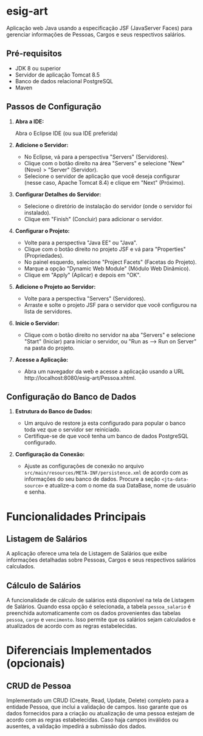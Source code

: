 # esig-art

Aplicação web Java usando a especificação JSF (JavaServer Faces) para gerenciar informações de Pessoas, Cargos e seus respectivos salários.

## Pré-requisitos

- JDK 8 ou superior
- Servidor de aplicação Tomcat 8.5
- Banco de dados relacional PostgreSQL
- Maven

## Passos de Configuração

1. **Abra a IDE:**

   Abra o Eclipse IDE (ou sua IDE preferida)

2. **Adicione o Servidor:**

   - No Eclipse, vá para a perspectiva "Servers" (Servidores).
   - Clique com o botão direito na área "Servers" e selecione "New" (Novo) > "Server" (Servidor).
   - Selecione o servidor de aplicação que você deseja configurar (nesse caso, Apache Tomcat 8.4) e clique em "Next" (Próximo).

3. **Configurar Detalhes do Servidor:**

   - Selecione o diretório de instalação do servidor (onde o servidor foi instalado).
   - Clique em "Finish" (Concluir) para adicionar o servidor.

4. **Configurar o Projeto:**

   - Volte para a perspectiva "Java EE" ou "Java".
   - Clique com o botão direito no projeto JSF e vá para "Properties" (Propriedades).
   - No painel esquerdo, selecione "Project Facets" (Facetas do Projeto).
   - Marque a opção "Dynamic Web Module" (Módulo Web Dinâmico).
   - Clique em "Apply" (Aplicar) e depois em "OK".

5. **Adicione o Projeto ao Servidor:**

   - Volte para a perspectiva "Servers" (Servidores).
   - Arraste e solte o projeto JSF para o servidor que você configurou na lista de servidores.

6. **Inicie o Servidor:**

   - Clique com o botão direito no servidor na aba "Servers" e selecione "Start" (Iniciar) para iniciar o servidor, ou "Run as --> Run on Server" na pasta do projeto.

7. **Acesse a Aplicação:**

   - Abra um navegador da web e acesse a aplicação usando a URL http://localhost:8080/esig-art/Pessoa.xhtml.


## Configuração do Banco de Dados

1. **Estrutura do Banco de Dados:**

   - Um arquivo de restore ja esta configurado para popular o banco toda vez que o servidor ser reiniciado.
   - Certifique-se de que você tenha um banco de dados PostgreSQL configurado.

2. **Configuração da Conexão:**

   - Ajuste as configurações de conexão no arquivo `src/main/resources/META-INF/persistence.xml` de acordo com as informações do seu banco de dados. Procure a seção `<jta-data-source>` e atualize-a com o nome da sua DataBase, nome de usuário e senha.
  
# Funcionalidades Principais

## Listagem de Salários

A aplicação oferece uma tela de Listagem de Salários que exibe informações detalhadas sobre Pessoas, Cargos e seus respectivos salários calculados.

## Cálculo de Salários

A funcionalidade de cálculo de salários está disponível na tela de Listagem de Salários. Quando essa opção é selecionada, a tabela `pessoa_salario` é preenchida automaticamente com os dados provenientes das tabelas `pessoa`, `cargo` e `vencimento`. Isso permite que os salários sejam calculados e atualizados de acordo com as regras estabelecidas.

# Diferenciais Implementados (opcionais)
## CRUD de Pessoa

Implementado um CRUD (Create, Read, Update, Delete) completo para a entidade Pessoa, que inclui a validação de campos. Isso garante que os dados fornecidos para a criação ou atualização de uma pessoa estejam de acordo com as regras estabelecidas. Caso haja campos inválidos ou ausentes, a validação impedirá a submissão dos dados.
